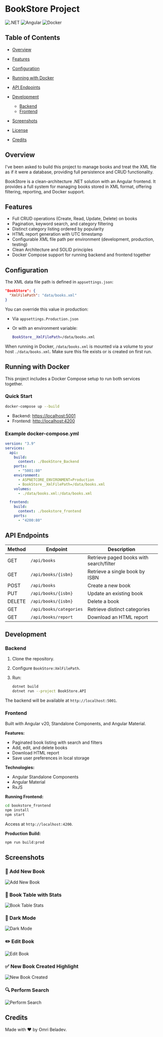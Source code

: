 # BookStore Project

![.NET](https://img.shields.io/badge/.NET-8.0-blue)
![Angular](https://img.shields.io/badge/Angular-v20-red)
![Docker](https://img.shields.io/badge/docker-ready-blue)

## Table of Contents

- [Overview](#overview)
- [Features](#features)
- [Configuration](#configuration)
- [Running with Docker](#running-with-docker)
- [API Endpoints](#api-endpoints)
- [Development](#development)

  - [Backend](#backend)
  - [Frontend](#frontend)

- [Screenshots](#screenshots)
- [License](#license)
- [Credits](#credits)

## Overview

I've been asked to build this project to manage books and treat the XML file as if it were a database, providing full persistence and CRUD functionality.

BookStore is a clean-architecture .NET solution with an Angular frontend. It provides a full system for managing books stored in XML format, offering filtering, reporting, and Docker support.

## Features

- Full CRUD operations (Create, Read, Update, Delete) on books
- Pagination, keyword search, and category filtering
- Distinct category listing ordered by popularity
- HTML report generation with UTC timestamp
- Configurable XML file path per environment (development, production, testing)
- Clean Architecture and SOLID principles
- Docker Compose support for running backend and frontend together

## Configuration

The XML data file path is defined in `appsettings.json`:

```json
"BookStore": {
  "XmlFilePath": "data/books.xml"
}
```

You can override this value in production:

- Via `appsettings.Production.json`
- Or with an environment variable:

  ```bash
  BookStore__XmlFilePath=/data/books.xml
  ```

When running in Docker, `/data/books.xml` is mounted via a volume to your host `./data/books.xml`. Make sure this file exists or is created on first run.

## Running with Docker

This project includes a Docker Compose setup to run both services together.

### Quick Start

```bash
docker-compose up --build
```

- Backend: [https://localhost:5001](https://localhost:5001)
- Frontend: [http://localhost:4200](http://localhost:4200)

### Example docker-compose.yml

```yaml
version: "3.9"
services:
  api:
    build:
      context: ./BookStore_Backend
    ports:
      - "5001:80"
    environment:
      - ASPNETCORE_ENVIRONMENT=Production
      - BookStore__XmlFilePath=/data/books.xml
    volumes:
      - ./data/books.xml:/data/books.xml

  frontend:
    build:
      context: ./bookstore_frontend
    ports:
      - "4200:80"
```

## API Endpoints

| Method | Endpoint                | Description                             |
| ------ | ----------------------- | --------------------------------------- |
| GET    | `/api/books`            | Retrieve paged books with search/filter |
| GET    | `/api/books/{isbn}`     | Retrieve a single book by ISBN          |
| POST   | `/api/books`            | Create a new book                       |
| PUT    | `/api/books/{isbn}`     | Update an existing book                 |
| DELETE | `/api/books/{isbn}`     | Delete a book                           |
| GET    | `/api/books/categories` | Retrieve distinct categories            |
| GET    | `/api/books/report`     | Download an HTML report                 |

## Development

### Backend

1. Clone the repository.
2. Configure `BookStore:XmlFilePath`.
3. Run:

   ```bash
   dotnet build
   dotnet run --project BookStore.API
   ```

The backend will be available at `http://localhost:5001`.

### Frontend

Built with Angular v20, Standalone Components, and Angular Material.

**Features:**

- Paginated book listing with search and filters
- Add, edit, and delete books
- Download HTML report
- Save user preferences in local storage

**Technologies:**

- Angular Standalone Components
- Angular Material
- RxJS

**Running Frontend:**

```bash
cd bookstore_frontend
npm install
npm start
```

Access at `http://localhost:4200`.

**Production Build:**

```bash
npm run build:prod
```

## Screenshots

### 📘 Add New Book

![Add New Book](docs/screenshot-add-new-book.png)

### 📗 Book Table with Stats

![Book Table Stats](docs/screenshot-book-table-stats.png)

### 🌙 Dark Mode

![Dark Mode](docs/screenshot-dark-mode.png)

### ✏️ Edit Book

![Edit Book](docs/screenshot-edit-book.png)

### ✅ New Book Created Highlight

![New Book Created](docs/screenshot-new-book-created.png)

### 🔍 Perform Search

![Perform Search](docs/screenshot-perfurm-search.png)

## Credits

Made with ❤️ by Omri Beladev.
